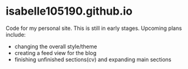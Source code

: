 # isabelle105190.github.io

Code for my personal site. This is still in early stages. Upcoming plans include:
- changing the overall style/theme 
- creating a feed view for the blog
- finishing unfinished sections(cv) and expanding main sections
